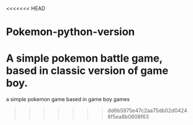<<<<<<< HEAD
# Pokemon-python-version
A simple pokemon battle game, based in classic version of game boy.
=======
a simple pokemon game based in game boy games
>>>>>>> dd6b5975e47c2aa75db02d04248f5ea8b0608f63
